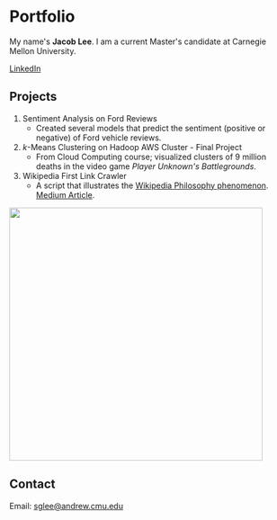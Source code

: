 # Portfolio

My name's **Jacob Lee**. I am a current Master's candidate at Carnegie Mellon University. 

[LinkedIn](https://www.linkedin.com/in/jacob-lee-402644b4/)

## Projects

1. Sentiment Analysis on Ford Reviews
   - Created several models that predict the sentiment (positive or negative) of Ford vehicle reviews. 
2. *k*-Means Clustering on Hadoop AWS Cluster - Final Project
   - From Cloud Computing course; visualized clusters of 9 million deaths in the video game *Player Unknown's Battlegrounds*.
3. Wikipedia First Link Crawler
   - A script that illustrates the [Wikipedia Philosophy phenomenon](https://en.wikipedia.org/wiki/Wikipedia:Getting_to_Philosophy). [Medium Article](https://medium.com/@jacoblee628/all-roads-lead-to-philosophy-on-wikipedia-35d647b232b2).
   
<img src="https://miro.medium.com/max/1024/1*CQLyujxlazvtekDXEPqyBA.png" align="center" height="450">
   
## Contact
Email: sglee@andrew.cmu.edu
